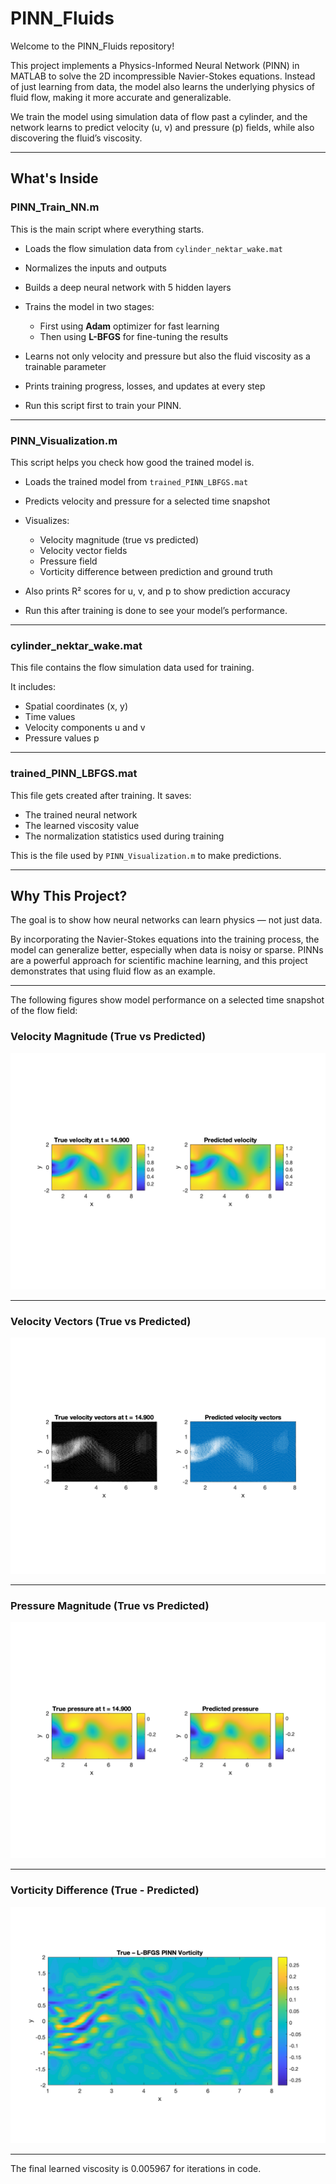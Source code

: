 # PINN_Fluids

Welcome to the PINN_Fluids repository!

This project implements a Physics-Informed Neural Network (PINN) in MATLAB to solve the 2D incompressible Navier-Stokes equations. Instead of just learning from data, the model also learns the underlying physics of fluid flow, making it more accurate and generalizable.

We train the model using simulation data of flow past a cylinder, and the network learns to predict velocity (u, v) and pressure (p) fields, while also discovering the fluid’s viscosity.

----------------------------

## What's Inside

### PINN_Train_NN.m

This is the main script where everything starts.

- Loads the flow simulation data from `cylinder_nektar_wake.mat`
- Normalizes the inputs and outputs
- Builds a deep neural network with 5 hidden layers
- Trains the model in two stages:
  - First using **Adam** optimizer for fast learning
  - Then using **L-BFGS** for fine-tuning the results
- Learns not only velocity and pressure but also the fluid viscosity as a trainable parameter
- Prints training progress, losses, and updates at every step

- Run this script first to train your PINN.

----------------------------------------

### PINN_Visualization.m

This script helps you check how good the trained model is.

- Loads the trained model from `trained_PINN_LBFGS.mat`
- Predicts velocity and pressure for a selected time snapshot
- Visualizes:
  - Velocity magnitude (true vs predicted)
  - Velocity vector fields
  - Pressure field
  - Vorticity difference between prediction and ground truth
- Also prints R² scores for u, v, and p to show prediction accuracy

- Run this after training is done to see your model’s performance.

-----------------------------

### cylinder_nektar_wake.mat

This file contains the flow simulation data used for training.

It includes:
- Spatial coordinates (x, y)
- Time values
- Velocity components u and v
- Pressure values p

-------------------------------

### trained_PINN_LBFGS.mat

This file gets created after training. It saves:
- The trained neural network
- The learned viscosity value
- The normalization statistics used during training

This is the file used by `PINN_Visualization.m` to make predictions.

------------------------------

## Why This Project?

The goal is to show how neural networks can learn physics — not just data.

By incorporating the Navier-Stokes equations into the training process, the model can generalize better, especially when data is noisy or sparse.
PINNs are a powerful approach for scientific machine learning, and this project demonstrates that using fluid flow as an example.

-------------------------------

The following figures show model performance on a selected time snapshot of the flow field:

### Velocity Magnitude (True vs Predicted)
![Velocity Magnitudes](figures/velocity_magnitudes.png)

---

### Velocity Vectors (True vs Predicted)
![Velocity Vectors](figures/velocity_vectors.png)

---

### Pressure Magnitude (True vs Predicted)
![Pressure Magnitudes](figures/pressure_magnitudes.png)

---

### Vorticity Difference (True - Predicted)
![Vorticity Error](figures/vorticity.png)

-----------------------------

The final learned viscosity is 0.005967 for iterations in code.

